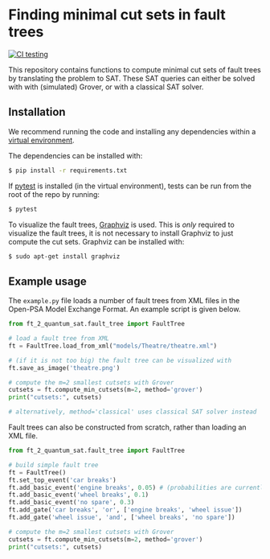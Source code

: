 # Finding minimal cut sets in fault trees

[![CI testing](https://github.com/sebastiaanbrand/ft-2-quantum-sat/actions/workflows/python-app.yml/badge.svg)](https://github.com/sebastiaanbrand/ft-2-quantum-sat/actions/workflows/python-app.yml)

This repository contains functions to compute minimal cut sets of fault trees by translating the problem to SAT. These SAT queries can either be solved with with (simulated) Grover, or with a classical SAT solver.


## Installation
We recommend running the code and installing any dependencies within a [virtual environment](https://docs.python.org/3/tutorial/venv.html).

The dependencies can be installed with:
```bash
$ pip install -r requirements.txt
```

If [pytest](https://docs.pytest.org/en/6.2.x/getting-started.html) is installed (in the virtual environment), tests can be run from the root of the repo by running:
```bash
$ pytest
```

To visualize the fault trees, [Graphviz](https://graphviz.org/) is used. This is _only_ required to visualize the fault trees, it is not necessary to install Graphviz to just compute the cut sets. Graphviz can be installed with:
```bash
$ sudo apt-get install graphviz
```


## Example usage

The `example.py` file loads a number of fault trees from XML files in the Open-PSA Model Exchange Format. An example script is given below.

```python
from ft_2_quantum_sat.fault_tree import FaultTree

# load a fault tree from XML
ft = FaultTree.load_from_xml("models/Theatre/theatre.xml")

# (if it is not too big) the fault tree can be visualized with
ft.save_as_image('theatre.png')

# compute the m=2 smallest cutsets with Grover
cutsets = ft.compute_min_cutsets(m=2, method='grover') 
print("cutsets:", cutsets)

# alternatively, method='classical' uses classical SAT solver instead
```


Fault trees can also be constructed from scratch, rather than loading an XML file.

```python
from ft_2_quantum_sat.fault_tree import FaultTree

# build simple fault tree
ft = FaultTree()
ft.set_top_event('car breaks')
ft.add_basic_event('engine breaks', 0.05) # (probabilities are currently ignored)
ft.add_basic_event('wheel breaks', 0.1)
ft.add_basic_event('no spare', 0.3)
ft.add_gate('car breaks', 'or', ['engine breaks', 'wheel issue'])
ft.add_gate('wheel issue', 'and', ['wheel breaks', 'no spare'])

# compute the m=2 smallest cutsets with Grover
cutsets = ft.compute_min_cutsets(m=2, method='grover') 
print("cutsets:", cutsets)
```
